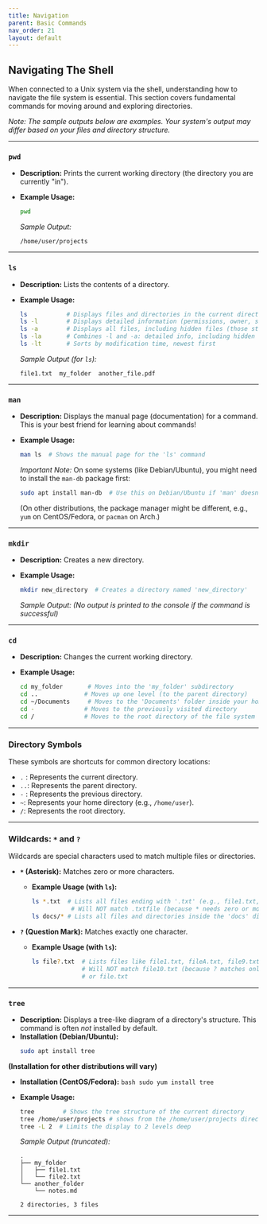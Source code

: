 ```yaml
---
title: Navigation
parent: Basic Commands
nav_order: 21
layout: default
---
```


## Navigating The Shell

When connected to a Unix system via the shell, understanding how to navigate the file system is essential. This section covers fundamental commands for moving around and exploring directories.

*Note: The sample outputs below are examples. Your system's output may differ based on your files and directory structure.*

---

### `pwd`

*   **Description:** Prints the current working directory (the directory you are currently "in").
*   **Example Usage:**

    ```bash
    pwd
    ```

    *Sample Output:*

    ```
    /home/user/projects
    ```

---

### `ls`

*   **Description:** Lists the contents of a directory.
*   **Example Usage:**

    ```bash
    ls           # Displays files and directories in the current directory
    ls -l        # Displays detailed information (permissions, owner, size, date)
    ls -a        # Displays all files, including hidden files (those starting with .)
    ls -la       # Combines -l and -a: detailed info, including hidden files
    ls -lt       # Sorts by modification time, newest first
    ```

    *Sample Output (for `ls`):*

    ```
    file1.txt  my_folder  another_file.pdf
    ```

---

### `man`

*   **Description:** Displays the manual page (documentation) for a command.  This is your best friend for learning about commands!
*   **Example Usage:**

    ```bash
    man ls  # Shows the manual page for the 'ls' command
    ```

    *Important Note:* On some systems (like Debian/Ubuntu), you might need to install the `man-db` package first:

    ```bash
    sudo apt install man-db  # Use this on Debian/Ubuntu if 'man' doesn't work
    ```
    (On other distributions, the package manager might be different, e.g., `yum` on CentOS/Fedora, or `pacman` on Arch.)

---

### `mkdir`

*   **Description:** Creates a new directory.
*   **Example Usage:**

    ```bash
    mkdir new_directory  # Creates a directory named 'new_directory'
    ```
    *Sample Output:*
    *(No output is printed to the console if the command is successful)*

---

### `cd`

*   **Description:** Changes the current working directory.
*   **Example Usage:**

    ```bash
    cd my_folder       # Moves into the 'my_folder' subdirectory
    cd ..             # Moves up one level (to the parent directory)
    cd ~/Documents     # Moves to the 'Documents' folder inside your home directory
    cd -              # Moves to the previously visited directory
    cd /              # Moves to the root directory of the file system
    ```

---

### Directory Symbols

These symbols are shortcuts for common directory locations:

*   `.` : Represents the current directory.
*   `..`: Represents the parent directory.
*   `-` : Represents the previous directory.
*   `~`: Represents your home directory (e.g., `/home/user`).
*   `/`: Represents the root directory.

---

### Wildcards: `*` and `?`

Wildcards are special characters used to match multiple files or directories.

*   **`*` (Asterisk):** Matches zero or more characters.
    *   **Example Usage (with `ls`):**

        ```bash
        ls *.txt  # Lists all files ending with '.txt' (e.g., file1.txt, report.txt, notes.txt)
                   # Will NOT match .txtfile (because * needs zero or more chars BEFORE .txt)
        ls docs/* # Lists all files and directories inside the 'docs' directory
        ```

*   **`?` (Question Mark):** Matches exactly one character.
    *   **Example Usage (with `ls`):**

        ```bash
        ls file?.txt  # Lists files like file1.txt, fileA.txt, file9.txt
                      # Will NOT match file10.txt (because ? matches only ONE character)
                      # or file.txt
        ```

---

### `tree`

*   **Description:** Displays a tree-like diagram of a directory's structure. This command is often *not* installed by default.
*   **Installation (Debian/Ubuntu):**
    ```bash
    sudo apt install tree
    ```
   **(Installation for other distributions will vary)**
   *   **Installation (CentOS/Fedora):**
    ```bash
    sudo yum install tree
    ```

*   **Example Usage:**

    ```bash
    tree        # Shows the tree structure of the current directory
    tree /home/user/projects # shows from the /home/user/projects directory
    tree -L 2  # Limits the display to 2 levels deep
    ```

    *Sample Output (truncated):*

    ```
    .
    ├── my_folder
    │   ├── file1.txt
    │   └── file2.txt
    └── another_folder
        └── notes.md

    2 directories, 3 files
    ```
---